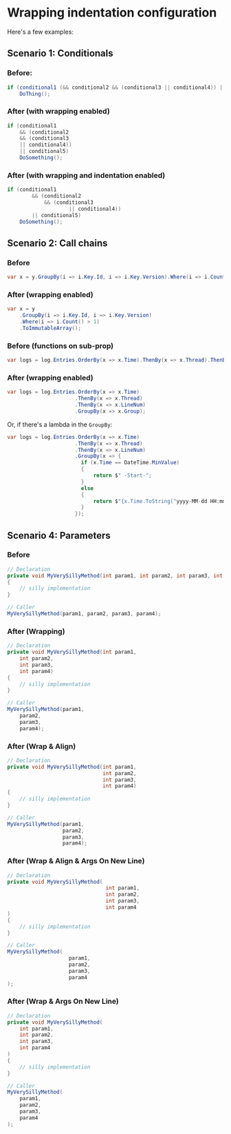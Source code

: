# Wrapping indentation configuration

Here's a few examples:

## Scenario 1: Conditionals

### Before: 

```csharp 
if (conditional1 (&& conditional2 && (conditional3 || conditional4)) || conditional5) 
    DoThing();
```

### After (with wrapping enabled)

```csharp
if (conditional1
    && (conditional2
    && (conditional3
    || conditional4))
    || conditional5)
    DoSomething(); 
```

### After (with wrapping and indentation enabled)

```csharp
if (conditional1
        && (conditional2
            && (conditional3
                    || conditional4))
        || conditional5)
    DoSomething();
```

## Scenario 2: Call chains

### Before

```csharp
var x = y.GroupBy(i => i.Key.Id, i => i.Key.Version).Where(i => i.Count() > 1).ToImmutableArray();
```

### After (wrapping enabled)

```csharp
var x = y
    .GroupBy(i => i.Key.Id, i => i.Key.Version)
    .Where(i => i.Count() > 1)
    .ToImmutableArray();
```

### Before (functions on sub-prop)

```csharp
var logs = log.Entries.OrderBy(x => x.Time).ThenBy(x => x.Thread).ThenBy(x => x.LineNum).GroupBy(x => x.Group);
```

### After (wrapping enabled)

```csharp
var logs = log.Entries.OrderBy(x => x.Time)
                      .ThenBy(x => x.Thread)
                      .ThenBy(x => x.LineNum)
                      .GroupBy(x => x.Group);
```

Or, if there's a lambda in the `GroupBy`:

```csharp
var logs = log.Entries.OrderBy(x => x.Time)
                      .ThenBy(x => x.Thread)
                      .ThenBy(x => x.LineNum)
                      .GroupBy(x => {
                        if (x.Time == DateTime.MinValue)
                        {
                            return $" -Start-";
                        }
                        else
                        {
                            return $"{x.Time.ToString("yyyy-MM-dd HH:mm:ss,fff")}";
                        }
                      });
```

## Scenario 4: Parameters

### Before

```csharp
// Declaration
private void MyVerySillyMethod(int param1, int param2, int param3, int param4)
{
    // silly implementation
}

// Caller
MyVerySillyMethod(param1, param2, param3, param4);
```

### After (Wrapping)

```csharp
// Declaration
private void MyVerySillyMethod(int param1,
    int param2, 
    int param3, 
    int param4)
{
    // silly implementation
}

// Caller
MyVerySillyMethod(param1,
    param2,
    param3,
    param4);
```

### After (Wrap & Align)

```csharp
// Declaration
private void MyVerySillyMethod(int param1,
                               int param2,
                               int param3,
                               int param4)
{
    // silly implementation
}

// Caller
MyVerySillyMethod(param1,
                  param2,
                  param3,
                  param4);
```

### After (Wrap & Align & Args On New Line)

```csharp
// Declaration
private void MyVerySillyMethod(
                                int param1,
                                int param2,
                                int param3,
                                int param4
)
{
    // silly implementation
}

// Caller
MyVerySillyMethod(
                    param1,
                    param2,
                    param3,
                    param4
);
```

### After (Wrap & Args On New Line)

```csharp
// Declaration
private void MyVerySillyMethod(
    int param1,
    int param2,
    int param3,
    int param4
)
{
    // silly implementation
}

// Caller
MyVerySillyMethod(
    param1,
    param2,
    param3,
    param4
);
```

